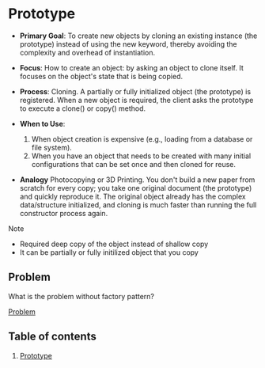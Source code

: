 # Prototype

* **Primary Goal**: To create new objects by cloning an existing instance (the prototype) instead of using the new keyword, thereby avoiding the complexity and overhead of instantiation.

* **Focus**: How to create an object: by asking an object to clone itself. It focuses on the object's state that is being copied.

* **Process**: Cloning. A partially or fully initialized object (the prototype) is registered. When a new object is required, the client asks the prototype to execute a clone() or copy() method.

* **When to Use**: 
    1. When object creation is expensive (e.g., loading from a database or file system). 
    2. When you have an object that needs to be created with many initial configurations that can be set once and then cloned for reuse.

* **Analogy**
Photocopying or 3D Printing. You don't build a new paper from scratch for every copy; you take one original document (the prototype) and quickly reproduce it. The original object already has the complex data/structure initialized, and cloning is much faster than running the full constructor process again.

>[!NOTE]  
>- Required deep copy of the object instead of shallow copy
>- It can be partially or fully initilized object that you copy

## Problem

What is the problem without factory pattern?

[Problem](./Problem.cpp)

## Table of contents
1. [Prototype](./Prototype.cpp)
